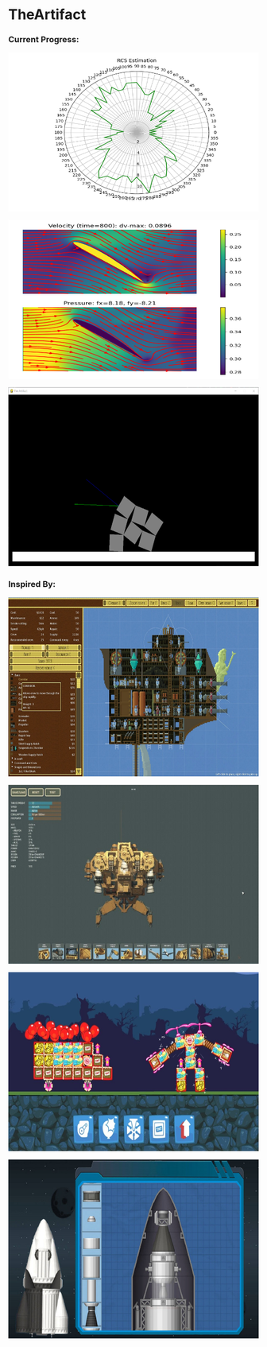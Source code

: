 # TheArtifact
### Current Progress:
<p align="center">
  <img width="640" height="320" src="https://raw.githubusercontent.com/AlucardNosferatu/TheArtifact/v0.0.2/Pics/RCS/RCS.png">
</p>
<p align="center">
  <img width="640" height="320" src="https://raw.githubusercontent.com/AlucardNosferatu/TheArtifact/v0.0.2/Pics/Aero/Figure_1.png">
</p>
<p align="center">
  <img width="1280" height="360" src="https://raw.githubusercontent.com/AlucardNosferatu/TheArtifact/v0.0.2/Pics/Armor & Collision/CurrentProgress.png">
</p>

### Inspired By:
<p align="center">
  <img width="1280" height="360" src="https://raw.githubusercontent.com/AlucardNosferatu/TheArtifact/v0.0.2/Concepts/CrewManagement/Blocky-Airships.jpg">
</p>
<p align="center">
  <img width="1280" height="360" src="https://raw.githubusercontent.com/AlucardNosferatu/TheArtifact/v0.0.2/Concepts/DefenseSystem/Blocky-HighFleet.jpg">
</p>
<p align="center">
  <img width="1280" height="360" src="https://raw.githubusercontent.com/AlucardNosferatu/TheArtifact/v0.0.2/Concepts/Physics/Blocky-BadPiggies.jpg">
</p>
<p align="center">
  <img width="1280" height="360" src="https://raw.githubusercontent.com/AlucardNosferatu/TheArtifact/v0.0.2/Concepts/Physics/Blocky-SpaceFlightSim.jpg">
</p>
